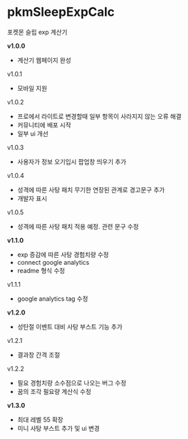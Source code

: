 # pkmSleepExpCalc
포켓몬 슬립 exp 계산기



**v1.0.0**
- 계산기 웹페이지 완성


v1.0.1
- 모바일 지원


v1.0.2
- 프로에서 라이트로 변경할때 일부 항목이 사라지지 않는 오류 해결
- 커뮤니티에 배포 시작
- 일부 ui 개선


v1.0.3
- 사용자가 정보 오기입시 팝업창 띄우기 추가

v1.0.4
- 성격에 따른 사탕 패치 무기한 연장된 관계로 경고문구 추가
- 개발자 표시

v1.0.5
- 성격에 따른 사탕 패치 적용 예정. 관련 문구 수정

**v1.1.0**
- exp 증감에 따른 사탕 경험치량 수정
- connect google analytics 
- readme 형식 수정

v1.1.1
- google analytics tag 수정

**v1.2.0**
- 성탄절 이벤트 대비 사탕 부스트 기능 추가

v1.2.1
- 결과창 간격 조절

v1.2.2
- 필요 경험치량 소수점으로 나오는 버그 수정
- 꿈의 조각 필요량 계산식 수정

**v1.3.0**
- 최대 레벨 55 확장
- 미니 사탕 부스트 추가 및 ui 변경